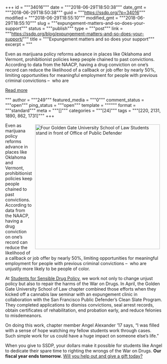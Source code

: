 +++
id = """34016"""
date = """2018-06-29T18:50:38"""
date_gmt = """2018-06-29T18:50:38"""
guid = """https://ssdp.org/?p=34016"""
modified = """2018-06-29T18:55:10"""
modified_gmt = """2018-06-29T18:55:10"""
slug = """expungement-matters-and-so-does-your-support"""
status = """publish"""
type = """post"""
link = """https://ssdp.org/blog/expungement-matters-and-so-does-your-support/"""
title = """Expungement matters and so does your support"""
excerpt = """<p>Even as marijuana policy reforms advance in places like Oklahoma and Vermont, prohibitionist policies keep people chained to past convictions. According to data from the NAACP, having a drug conviction on one&rsquo;s record can reduce the likelihood of a callback or job offer by nearly 50%, limiting opportunities for meaningful employment for people with previous criminal convictions &#8211; &nbsp;who are</p>
<div class="h10"></div>
<p><a class="more-link2 flat" href="https://ssdp.org/blog/expungement-matters-and-so-does-your-support/">Read more</a></p>
"""
author = """249"""
featured_media = """0"""
comment_status = """open"""
ping_status = """open"""
template = """"""
format = """standard"""
meta = """[]"""
categories = """[24]"""
tags = """[220, 2131, 1890, 862, 1731]"""
+++
<p><img style="float: right; margin: 5px 8px 5px 8px;" src="https://ssdp.org/wp-content/uploads/2018/06/35894289_10204492414546493_504035573489467392_n.jpg" alt="Four Golden Gate University School of Law Students stand in front of Office of Public Defender" width="400" /></p>
<p><span style="font-weight: 400;">Even as marijuana policy reforms advance in places like Oklahoma and Vermont, prohibitionist policies keep people chained to past convictions. According to data from the NAACP, having a drug conviction on one&rsquo;s record can reduce the likelihood of a callback or job offer by nearly 50%, limiting opportunities for meaningful employment for people with previous criminal convictions &#8211; &nbsp;who are unjustly more likely to be people of color. </span></p>
<p><span style="font-weight: 400;">At <a href="https://ssdp.org">Students for Sensible Drug Policy</a>, we work not only to change unjust policy but also to repair the harms of the War on Drugs. In April, the Golden Gate University School of Law chapter combined those efforts when they kicked off a cannabis law seminar with an expungement clinic in collaboration with the San Francisco Public Defender&rsquo;s Clean Slate Program. They completed applications to dismiss convictions, seal arrest records, obtain certificates of rehabilitation, end probation early, and reduce felonies to misdemeanors.</span></p>
<p><span style="font-weight: 400;">On doing this work, chapter member Angel Alexander &#8217;17 says, &ldquo;I was filled with a sense of hope watching my fellow students work through cases. Such simple work for us could have a huge impact on someone else&#8217;s life.&#8221; </span></p>
<p><span style="font-weight: 400;">When you give to SSDP, your dollars make it possible for students like Angel to dedicate their spare time to righting the wrongs of the War on Drugs. </span><strong>Our fiscal year ends tomorrow.</strong> <a href="https://ssdp.org/donate"><span style="font-weight: 400;">Will you help out and give a gift today?</span></a></p>
